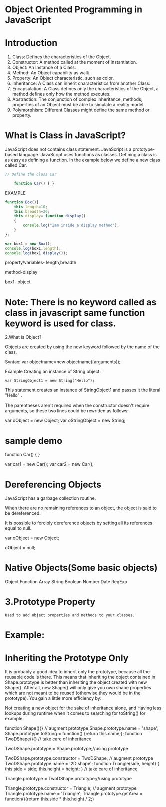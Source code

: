 

Object Oriented Programming in JavaScript
==============================

Introduction
=============

1. Class: Defines the characteristics of the Object.
2. Constructor: A method called at the moment of instantiation.
3. Object: An Instance of a Class.
4. Method: An Object capability as walk.
5. Property: An Object characteristic, such as color.
6. Inheritance: A Class can inherit characteristics from another Class.
7. Encapsulation: A Class defines only the characteristics of the Object, a method defines only how the method executes.
8. Abstraction: The conjunction of complex inheritance, methods, properties of an Object must be able to simulate a reality model.
9. Polymorphism: Different Classes might define the same method or property.

What is Class in JavaScript?
===============
JavaScript does not contains class statement. JavaScript is a prototype-based language. JavaScript uses functions as classes. Defining a class is as easy as defining a function. In the example below we define a new class called Car.

```js
// Define the class Car 

	function Car() { } 
```

EXAMPLE

```js
function Box(){
	this.length=10;
	this.breadth=20;
	this.display= function display()
	{
		console.log("Iam inside a display method");
	}
};

var box1 = new Box();
console.log(box1.length);
console.log(box1.display());
```

property/variables-  length,breadth

method-display

box1- object.

Note: There is no keyword called as class in javascript same function keyword is used for class.
=========================================================================================

2.What is Object?

Objects are created by using the new keyword followed by the name of the class.
 
Syntax:
	var objectname=new objectname([arguments]);

Example
	 Creating an instance of String object:

	var StringObject1 = new String("Hello"); 


This statement creates an instance of StringObject1 and passes it the literal "Hello" .

 
The parentheses aren't required when the constructor doesn't require arguments, so these two lines could be rewritten as follows:
 
var oObject = new Object;
var oStringObject = new String; 


sample demo
=========
function Car() { } 

  var car1 = new Car(); 
  var car2 = new Car(); 
 

Dereferencing Objects
===============
JavaScript has a garbage collection routine.
 
When there are no remaining references to an object, the object is said to be dereferenced.
 
It is possible to forcibly dereference objects by setting all its references equal to null.
 
var oObject = new Object;

oObject = null; 
 

Native Objects(Some basic objects)
==========================
Object          Function      Array         String
Boolean       Number       Date           RegExp


3.Prototype Property
================
	Used to add object properties and methods to your classes.

Example:
======
<!--Prototype Proprty-->
<html>
<head>
<script type="text/javascript">
<!--function Gadget() which uses this to add two properties and one method to the objects it creates.-->

function Gadget(name, color) {
this.name = name;
this.color = color;
this.whatAreYou = function(){
return 'I am a ' + this.color + ' ' + this.name;


<!--Let's add two more properties, price and rating, and a getInfo() method. Since prototype contains an object, you can just keep adding to it like this:-->
Gadget.prototype.price = 100;
Gadget.prototype.rating = 3;

//add a method to your class

Gadget.prototype.getInfo = function() {
return 'Rating: ' + this.rating + ', price: ' + this.price;
};
}
}

<!--All the methods and properties you have added to the prototype are directly available as soon as you create a new object using the constructor. If you create a newtoy object using the Gadget() constructor, you can access all the methods and properties already defined.
-->
var newtoy = new Gadget('webcam', 'black');
alert(newtoy.name);
alert(newtoy.WhatAreYou());
alert(newtoy.price);
alert(newtoy.rating);
alert(newtoy.getInfo());
</script>
<body>
</body>
</html>

<!--Here factory is a function>



What is method?
A method is essentially a function that is found inside of an object.

Eg:
var current=new Date()   //the current date
var min=current.getMinutes()


Here getMinutes() is a method associated with objects.


Constructor functions
===============

There is another way to create objects: by using constructor functions.
 Let's see an example:
		function Hero() {
			this.occupation = 'Ninja';
		}

In order to create an object using this function, you use the new operator, like this:
		 var hero = new Hero();
		 hero.occupation;

Output:Ninja

Benefits of Constructor
------------------------------
=> The benefit of using constructor functions is that they accept parameters, which can be used when creating new objects. 

Let's modify the constructor to accept one parameter and assign it to the name property.

function Hero(name) {
	this.name = name;//This refers to global object
	this.occupation = 'Ninja';
	this.whoAreYou = function() {
		return "I'm " + this.name + " and I'm a " + this.occupation;
	}
}
Now you can create different objects using the same constructor:

		 var h1 = new Hero('Michelangelo');
 		 var h2 = new Hero('Donatello');
		 h1.whoAreYou();
		 h2.whoAreYou();
Output:
	I'm Michelangelo and I'm a Ninja"
 	"I'm Donatello and I'm a Ninja"


Note
====
A class name is the name of the constructor.
 
A constructor 'acts as' a factory function.
 
No object is created inside the constructor.
 
this keyword is used in constructor.
 
When a constructor is called with the new operator, an object is created before the first line of the constructor.
 
Constructors create a separate copy for each object.

Example:
======
<html>
<head>
<title>Constructor Example</title>
</head>
<body>
<script type="text/javascript">
function Car(sColor, iDoors, iMpg) {
    this.color = sColor;
    this.doors = iDoors;
    this.mpg = iMpg;
    this.showColor = function () {
        alert(this.color)
    };
}

var oCar1 = new Car("red", 4, 23);
var oCar2 = new Car("blue", 3, 25);
oCar1.showColor();
oCar2.showColor();


</script>

</body>
</html>


//Adding method to a class using prototype

<HTML>
<HEAD>
<TITLE>Instance method demo</TITLE>
</HEAD>
   <BODY>
   <H1>
   <SCRIPT>
   // constructor function
   function Rectangle(height, width){
      this.height =  height;
      this.width = width;
   }
  
   function getArea () {
      return this.height * this.width;
   }
   // turn the function into an object method
   Rectangle.prototype.calcArea = getArea;

   var theRectangle = new Rectangle (3, 5);
   theRectangle.width = 10;

   document.write("The rectangle instance height is: " + theRectangle.height + "<br>");
   document.write("The rectangle instance width is: " + theRectangle.width  + "<br>");
   document.write ("The calcArea method returns: " + theRectangle.calcArea());
   </SCRIPT>
   </H1>
   </BODY>
</HTML>

Functions
-------------

The following three ways of defining a function

1st method
--------------
 	
	function sum(a, b) {return a + b;};
	sum(1, 2);

Output 3

2nd Method
---------------
	 var sum = function(a, b) {return a + b;};
	sum(1, 2);

Output 3

3rd method
---------------

	var sum = new Function('a', 'b', 'return a + b;');
	 sum(1, 2)
 
inheritence in JavaScript
================
(inheritanceDemo.html)


prototype chaining
=============
	Prototype chaining is the default way to implement inheritance.


<script>
//parent class
function pclass(){
this.parent_property1= "TechMahindra";
this.parent_method1=function parent_method1(arg1)
{
return arg1+"parent method data";
};
}


//establish child class
function Cclass(){
this.child_property1="TechMahindra";
this.child_method1=function child_method1(arg1)
{
return arg1+"child method data";
};
}

//make child to inherit parent class
Cclass.prototype=new pclass();
var instance1=new Cclass();
alert(instance1 instanceof pclass);
alert(instance1 instanceof Cclass);

alert(instance1.parent_method1("Result"));

</script>

Demo 2(6_inheritance)
=====
<!--inheritence in javascript -->
<html>
<head>
<script type="text/javascript">
function Shape(){}

// augment prototype
Shape.prototype.name = 'shape';
Shape.prototype.toString = function() {return this.name;};

function TwoDShape(){}

// take care of inheritance
TwoDShape.prototype = new Shape();
TwoDShape.prototype.constructor = TwoDShape;

// augment prototype
TwoDShape.prototype.name = '2D shape';

function Triangle(side, height) {
this.side = side;
this.height = height;
}
// take care of inheritance
Triangle.prototype = new TwoDShape();
Triangle.prototype.constructor = Triangle;

// augment prototype
Triangle.prototype.name = 'Triangle';
Triangle.prototype.getArea = function(){return this.side * this.height / 2;};

var my = new Triangle(5, 10);
alert(my.getArea());

</script>
<body>

</body>
</html>

Inheriting the Prototype Only
====================
It is probably a good idea to inherit only the prototype, because all the reusable code is there. This means that inheriting the object contained in Shape.prototype is better than inheriting the object created with new Shape(). After all, new Shape() will only give you own shape properties which are not meant to be reused (otherwise they would be in the prototype). You gain a little more efficiency by:

Not creating a new object for the sake of inheritance alone, and
Having less lookups during runtime when it comes to searching for toString() for example.


function Shape(){}
// augment prototype
Shape.prototype.name = 'shape';
Shape.prototype.toString = function() {return this.name;};
function TwoDShape(){}
// take care of inheritance

TwoDShape.prototype = Shape.prototype;//using prototype

TwoDShape.prototype.constructor = TwoDShape;
// augment prototype
TwoDShape.prototype.name = '2D shape';
function Triangle(side, height) {
this.side = side;
this.height = height;
}
// take care of inheritance

Triangle.prototype = TwoDShape.prototype;//using prototype

Triangle.prototype.constructor = Triangle;
// augment prototype
Triangle.prototype.name = 'Triangle';
Triangle.prototype.getArea = function(){return this.side * this.height / 2;}